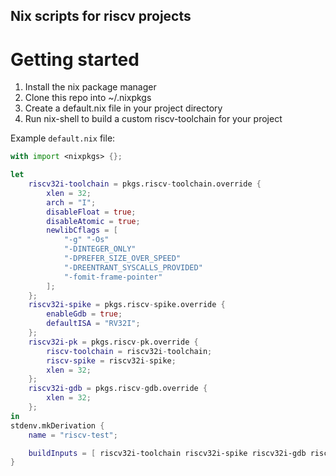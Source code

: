 ## Nix scripts for riscv projects

# Getting started

1. Install the nix package manager
2. Clone this repo into ~/.nixpkgs
3. Create a default.nix file in your project directory
4. Run nix-shell to build a custom riscv-toolchain for your project

Example `default.nix` file:
```nix
with import <nixpkgs> {};

let
    riscv32i-toolchain = pkgs.riscv-toolchain.override {
        xlen = 32;
        arch = "I";
        disableFloat = true;
        disableAtomic = true;
        newlibCflags = [
            "-g" "-Os"
            "-DINTEGER_ONLY"
            "-DPREFER_SIZE_OVER_SPEED"
            "-DREENTRANT_SYSCALLS_PROVIDED"
            "-fomit-frame-pointer"
        ];
    };
    riscv32i-spike = pkgs.riscv-spike.override {
        enableGdb = true;
        defaultISA = "RV32I";
    };
    riscv32i-pk = pkgs.riscv-pk.override {
        riscv-toolchain = riscv32i-toolchain;
        riscv-spike = riscv32i-spike;
        xlen = 32;
    };
    riscv32i-gdb = pkgs.riscv-gdb.override {
        xlen = 32;
    };
in
stdenv.mkDerivation {
    name = "riscv-test";

    buildInputs = [ riscv32i-toolchain riscv32i-spike riscv32i-gdb riscv32i-pk which ];
}
```
